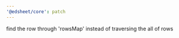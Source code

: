 ```yaml
---
'@edsheet/core': patch
---
```


find the row through 'rowsMap' instead of traversing the all of rows
